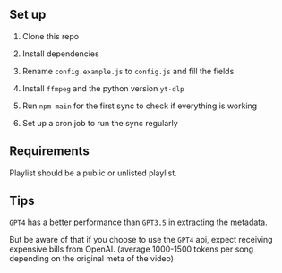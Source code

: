 ## Set up

1. Clone this repo

2. Install dependencies

3. Rename `config.example.js` to `config.js` and fill the fields

4. Install `ffmpeg` and the python version `yt-dlp`

4. Run `npm main` for the first sync to check if everything is working

5. Set up a cron job to run the sync regularly

## Requirements

Playlist should be a public or unlisted playlist.

## Tips

`GPT4` has a better performance than `GPT3.5` in extracting the metadata.

But be aware of that if you choose to use the `GPT4` api, expect receiving expensive bills from OpenAI. (average 1000-1500 tokens per song depending on the original meta of the video)
